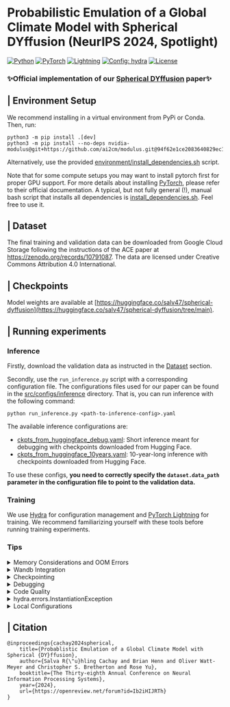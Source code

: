 # Probabilistic Emulation of a Global Climate Model with Spherical DYffusion (NeurIPS 2024, Spotlight)

<a href="https://pytorch.org/get-started/locally/"><img alt="Python" src="https://img.shields.io/badge/-Python 3.9+-blue?style=for-the-badge&logo=python&logoColor=white"></a>
<a href="https://pytorch.org/get-started/locally/"><img alt="PyTorch" src="https://img.shields.io/badge/-PyTorch -ee4c2c?style=for-the-badge&logo=pytorch&logoColor=white"></a>
<a href="https://pytorchlightning.ai/"><img alt="Lightning" src="https://img.shields.io/badge/-Lightning-792ee5?style=for-the-badge&logo=pytorchlightning&logoColor=white"></a>
<a href="https://hydra.cc/"><img alt="Config: hydra" src="https://img.shields.io/badge/config-hydra-89b8cd?style=for-the-badge&labelColor=gray"></a>
<a href="https://github.com/Rose-STL-Lab/dyffusion/blob/main/LICENSE"><img alt="License" src="https://img.shields.io/github/license/huggingface/datasets.svg?color=blue"></a>

<h3> ✨Official implementation of our <a href="https://openreview.net/forum?id=Ib2iHIJRTh">Spherical DYffusion</a> paper✨ </h3>

[//]: # ([![Watch the video]&#40;https://img.youtube.com/vi/Hac_xGsJ1qY/hqdefault.jpg&#41;]&#40;https://youtu.be/Hac_xGsJ1qY&#41;)

## | Environment Setup

We recommend installing in a virtual environment from PyPi or Conda. Then, run:

    python3 -m pip install .[dev]
    python3 -m pip install --no-deps nvidia-modulus@git+https://github.com/ai2cm/modulus.git@94f62e1ce2083640829ec12d80b00619c40a47f8

Alternatively, use the provided [environment/install_dependencies.sh](environment/install_dependencies.sh) script.

Note that for some compute setups you may want to install pytorch first for proper GPU support.
For more details about installing [PyTorch](https://pytorch.org/get-started/locally/), please refer to their official documentation.
A typical, but not fully general (!), manual bash script that installs all dependencies is
[install_dependencies.sh](environment/install_dependencies.sh). Feel free to use it.

## | Dataset

The final
training and validation data can be downloaded from Google Cloud Storage following the instructions
of the ACE paper at https://zenodo.org/records/10791087. The data are licensed under Creative
Commons Attribution 4.0 International.

## | Checkpoints

Model weights are available at [https://huggingface.co/salv47/spherical-dyffusion](https://huggingface.co/salv47/spherical-dyffusion/tree/main).

## | Running experiments

### Inference

Firstly, download the validation data as instructed in the [Dataset](#dataset) section.

Secondly, use the `run_inference.py` script with a corresponding configuration file.
The configurations files used for our paper can be found in the [src/configs/inference](src/configs/inference) directory.
That is, you can run inference with the following command:

    python run_inference.py <path-to-inference-config>.yaml

The available inference configurations are:
- [ckpts_from_huggingface_debug.yaml](src/configs/inference/ckpts_from_huggingface_debug.yaml): Short inference meant for debugging with checkpoints downloaded from Hugging Face.
- [ckpts_from_huggingface_10years.yaml](src/configs/inference/ckpts_from_huggingface_10years.yaml): 10-year-long inference with checkpoints downloaded from Hugging Face.

To use these configs, **you need to correctly specify the `dataset.data_path` parameter in the configuration file to point to the validation data.**
### Training

We use [Hydra](https://hydra.cc/) for configuration management and [PyTorch Lightning](https://www.pytorchlightning.ai/) for training.
We recommend familiarizing yourself with these tools before running training experiments.


### Tips

<details>
    <summary>Memory Considerations and OOM Errors</summary>

To control memory usage and avoid OOM errors, you can adjust the training batch size and evaluation batch size:

**For training**, you can adjust the `datamodule.batch_size_per_gpu` parameter. 
Note that this will automatically adjust `trainer.accumulate_grad_batches` to keep the effective batch size (set by `datamodule.batch_size`) constant (so it need to be divisible by `datamodule.batch_size_per_gpu`).

**For evaluation** or OOMs during validation, you can adjust the `datamodule.eval_batch_size` parameter. 
Note that the effective validation-time batch size is `datamodule.eval_batch_size * module.num_predictions`. Be mindful of that when choosing `eval_batch_size`. You can control how many ensemble members to run in memory 
at once with `module.num_predictions_in_memory`.

Besides those main knobs, you may turn on mixed precision training with `trainer.precision=16` to reduce memory usage and
may also adjust the `datamodule.num_workers` parameter to control the number of data loading processes.
</details>

<details>
    <summary>Wandb Integration</summary>

We use [Weights & Biases](https://wandb.ai/) for logging and checkpointing.
Please set your wandb username/entity with one of the following options:
- Edit the [src/configs/local/default.yaml](src/configs/local/default.yaml) file (recommended, local for you only).
- Edit the [src/configs/logger/wandb.yaml](src/configs/logger/wandb.yaml) file.
- as a command line argument (e.g. `python run.py logger.wandb.entity=my_username`).
</details>

<details>
    <summary>Checkpointing</summary>

By default, checkpoints are saved locally in the `<work_dir>/checkpoints` directory in the root of the repository, 
which you can control with the `work_dir=<path>` argument.

When using the wandb logger (default), checkpoints may be saved to wandb (`logger.wandb.save_to_wandb`) or S3 storage (`logger.wandb.save_to_s3_bucket`).
Set these to `False` to disable saving them to wandb or S3.
If disabling both (only save checkpoints locally), make sure to set `logger.wandb.save_best_ckpt=False logger.wandb.save_last_ckpt=False`.
You can set these preferences in your [local config](src/configs/local/default.yaml) file
(see [src/configs/local/example_local_config.yaml](src/configs/local/example_local_config.yaml) for an example).
</details>

<details>
    <summary>Debugging</summary>

For minimal data and model size, you can use the following:

    python run.py ++model.debug_mode=True ++datamodule.debug_mode=True

Note that the model and datamodule need to support to appropriately handle the debug mode.
</details>

<details>
    <summary>Code Quality</summary>

Code quality is automatically checked when pushing to the repository.
However, it is recommended that you also run the checks locally with `make quality`.

To automatically fix some issues (as much as possible), run:

    make style
</details>

<details>
    <summary>hydra.errors.InstantiationException</summary>

The ``hydra.errors.InstantiationException`` itself is not very informative, 
so you need to look at the preceding exception(s) (i.e. scroll up) to see what went wrong.
</details>

<details>
    <summary>Local Configurations</summary>

You can use a local config file that, defines the local data dir, working dir etc., by putting a ``default.yaml`` config 
in the [src/configs/local/](src/configs/local) subdirectory. Hydra searches for & uses by default the file configs/local/default.yaml, if it exists.
You may take inspiration from the [example_local_config.yaml](src/configs/local/example_local_config.yaml) file.
</details>

## | Citation

    @inproceedings{cachay2024spherical,
        title={Probablistic Emulation of a Global Climate Model with Spherical {DY}ffusion},
        author={Salva R{\"u}hling Cachay and Brian Henn and Oliver Watt-Meyer and Christopher S. Bretherton and Rose Yu},
        booktitle={The Thirty-eighth Annual Conference on Neural Information Processing Systems},
        year={2024},
        url={https://openreview.net/forum?id=Ib2iHIJRTh}
    }
